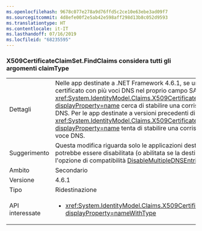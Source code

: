 ```yaml
---
ms.openlocfilehash: 9678c077e278a9d76ffd5c2ce10e63ebe3ad09f7
ms.sourcegitcommit: 4d8efe00f2e5ab42e598aff298d13b8c052d9593
ms.translationtype: HT
ms.contentlocale: it-IT
ms.lasthandoff: 07/16/2019
ms.locfileid: "68235595"
---
```

### <a name="x509certificateclaimsetfindclaims-considers-all-claimtypes"></a>X509CertificateClaimSet.FindClaims considera tutti gli argomenti claimType

|   |   |
|---|---|
|Dettagli|Nelle app destinate a .NET Framework 4.6.1, se un set di attestazioni X509 viene inizializzato da un certificato con più voci DNS nel proprio campo SAN, il metodo <xref:System.IdentityModel.Claims.X509CertificateClaimSet.FindClaims(System.String,System.String)?displayProperty=name> cerca di stabilire una corrispondenza con l'argomento claimType con tutte le voci DNS. Per le app destinate a versioni precedenti di .NET Framework, il metodo <xref:System.IdentityModel.Claims.X509CertificateClaimSet.FindClaims(System.String,System.String)?displayProperty=name> tenta di stabilire una corrispondenza con l'argomento claimType solo con l'ultima voce DNS.|
|Suggerimento|Questa modifica riguarda solo le applicazioni destinate a .NET Framework 4.6.1. Questa modifica potrebbe essere disabilitata (o abilitata se la destinazione è una versione precedente alla 4.6.1) con l'opzione di compatibilità [DisableMultipleDNSEntries](~/docs/framework/migration-guide/mitigation-x509certificateclaimset-findclaims-method.md#mitigation).|
|Ambito|Secondario|
|Versione|4.6.1|
|Tipo|Ridestinazione|
|API interessate|<ul><li><xref:System.IdentityModel.Claims.X509CertificateClaimSet.FindClaims(System.String,System.String)?displayProperty=nameWithType></li></ul>|
